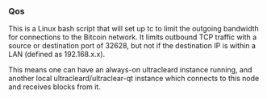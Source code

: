 ### Qos ###

This is a Linux bash script that will set up tc to limit the outgoing bandwidth for connections to the Bitcoin network. It limits outbound TCP traffic with a source or destination port of 32628, but not if the destination IP is within a LAN (defined as 192.168.x.x).

This means one can have an always-on ultracleard instance running, and another local ultracleard/ultraclear-qt instance which connects to this node and receives blocks from it.
